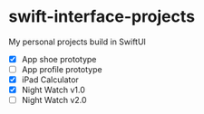 # swift-interface-projects
My personal projects build in SwiftUI

- [x] App shoe prototype
- [ ] App profile prototype
- [x] iPad Calculator
- [x] Night Watch v1.0
- [ ] Night Watch v2.0
